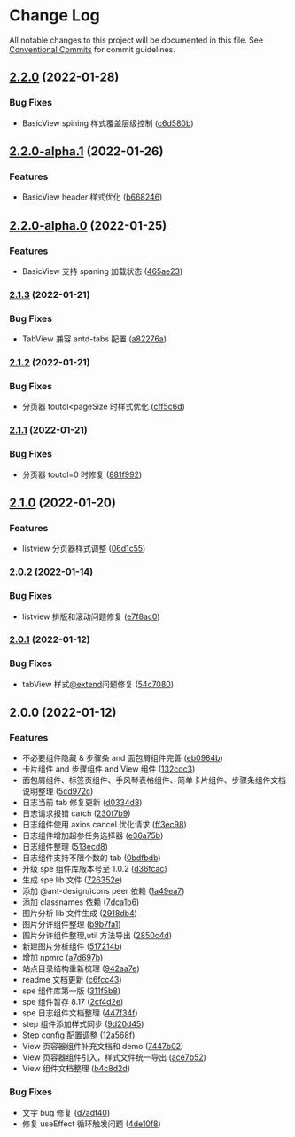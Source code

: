 # Change Log

All notable changes to this project will be documented in this file. See [Conventional Commits](https://conventionalcommits.org) for commit guidelines.

## [2.2.0](https://gitlab.sz.sensetime.com/dcp-fe/dcp-components/compare/@sensetime/pro-spe@2.2.0-alpha.1...@sensetime/pro-spe@2.2.0) (2022-01-28)

### Bug Fixes

- BasicView spining 样式覆盖层级控制 ([c6d580b](https://gitlab.sz.sensetime.com/dcp-fe/dcp-components/commit/c6d580bf6d463a6080ffc609d46983ec07f2987b))

## [2.2.0-alpha.1](https://gitlab.sz.sensetime.com/dcp-fe/dcp-components/compare/@sensetime/pro-spe@2.2.0-alpha.0...@sensetime/pro-spe@2.2.0-alpha.1) (2022-01-26)

### Features

- BasicView header 样式优化 ([b668246](https://gitlab.sz.sensetime.com/dcp-fe/dcp-components/commit/b6682467ed3c7eafbc4564361da9aae68072cef8))

## [2.2.0-alpha.0](https://gitlab.sz.sensetime.com/dcp-fe/dcp-components/compare/@sensetime/pro-spe@2.1.3...@sensetime/pro-spe@2.2.0-alpha.0) (2022-01-25)

### Features

- BasicView 支持 spaning 加载状态 ([465ae23](https://gitlab.sz.sensetime.com/dcp-fe/dcp-components/commit/465ae23f6299ec9316d13bc4d4dfd6f4bf694a32))

### [2.1.3](https://gitlab.sz.sensetime.com/dcp-fe/dcp-components/compare/@sensetime/pro-spe@2.1.2...@sensetime/pro-spe@2.1.3) (2022-01-21)

### Bug Fixes

- TabView 兼容 antd-tabs 配置 ([a82276a](https://gitlab.sz.sensetime.com/dcp-fe/dcp-components/commit/a82276adc29a515de482e06118bee56ec554c2ff))

### [2.1.2](https://gitlab.sz.sensetime.com/dcp-fe/dcp-components/compare/@sensetime/pro-spe@2.1.1...@sensetime/pro-spe@2.1.2) (2022-01-21)

### Bug Fixes

- 分页器 toutol<pageSize 时样式优化 ([cff5c6d](https://gitlab.sz.sensetime.com/dcp-fe/dcp-components/commit/cff5c6d12b33a853c9263aa9d5fb614636189b77))

### [2.1.1](https://gitlab.sz.sensetime.com/dcp-fe/dcp-components/compare/@sensetime/pro-spe@2.1.0...@sensetime/pro-spe@2.1.1) (2022-01-21)

### Bug Fixes

- 分页器 toutol=0 时修复 ([881f992](https://gitlab.sz.sensetime.com/dcp-fe/dcp-components/commit/881f99251b499ab261bbe170a97a64c45f1c190d))

## [2.1.0](https://gitlab.sz.sensetime.com/dcp-fe/dcp-components/compare/@sensetime/pro-spe@2.0.2...@sensetime/pro-spe@2.1.0) (2022-01-20)

### Features

- listview 分页器样式调整 ([06d1c55](https://gitlab.sz.sensetime.com/dcp-fe/dcp-components/commit/06d1c5571601c244349857390f146708ae9cc6a1))

### [2.0.2](https://gitlab.sz.sensetime.com/dcp-fe/dcp-components/compare/@sensetime/pro-spe@2.0.1...@sensetime/pro-spe@2.0.2) (2022-01-14)

### Bug Fixes

- listview 排版和滚动问题修复 ([e7f8ac0](https://gitlab.sz.sensetime.com/dcp-fe/dcp-components/commit/e7f8ac073777313f2d4acf0b52ab9e1421820862))

### [2.0.1](https://gitlab.sz.sensetime.com/dcp-fe/dcp-components/compare/@sensetime/pro-spe@2.0.0...@sensetime/pro-spe@2.0.1) (2022-01-12)

### Bug Fixes

- tabView 样式[@extend](https://gitlab.sz.sensetime.com/extend)问题修复 ([54c7080](https://gitlab.sz.sensetime.com/dcp-fe/dcp-components/commit/54c7080d85cf71d7bab9a494a4d209e38265fc40))

## 2.0.0 (2022-01-12)

### Features

- 不必要组件隐藏 & 步骤条 and 面包屑组件完善 ([eb0984b](https://gitlab.sz.sensetime.com/dcp-fe/dcp-components/commit/eb0984be3d0d1c66f904bcdb1881632616bdfb28))
- 卡片组件 and 步骤组件 and View 组件 ([132cdc3](https://gitlab.sz.sensetime.com/dcp-fe/dcp-components/commit/132cdc303e29b36489108b479e8549c4451bccb3))
- 面包屑组件、标签页组件、手风琴表格组件、简单卡片组件、步骤条组件文档说明整理 ([5cd972c](https://gitlab.sz.sensetime.com/dcp-fe/dcp-components/commit/5cd972cad79487cc61eff4c09336efbacc11bb36))
- 日志当前 tab 修复更新 ([d0334d8](https://gitlab.sz.sensetime.com/dcp-fe/dcp-components/commit/d0334d889ac9ab435ff6516851ca4173b18dda3a))
- 日志请求报错 catch ([230f7b9](https://gitlab.sz.sensetime.com/dcp-fe/dcp-components/commit/230f7b9925b7605f6c6591c5e7a6dc2cf42ace53))
- 日志组件使用 axios cancel 优化请求 ([ff3ec98](https://gitlab.sz.sensetime.com/dcp-fe/dcp-components/commit/ff3ec9828bf3da798cdd8e17d8101934ef977c84))
- 日志组件增加超参任务选择器 ([e36a75b](https://gitlab.sz.sensetime.com/dcp-fe/dcp-components/commit/e36a75bac2785d28655d77d9f36175166ffa4884))
- 日志组件整理 ([513ecd8](https://gitlab.sz.sensetime.com/dcp-fe/dcp-components/commit/513ecd846af4e158665e8bd4aecafe0e83d504c6))
- 日志组件支持不限个数的 tab ([0bdfbdb](https://gitlab.sz.sensetime.com/dcp-fe/dcp-components/commit/0bdfbdb0a25f30e92e215eddca7086b1609f7ea4))
- 升级 spe 组件库版本号至 1.0.2 ([d36fcac](https://gitlab.sz.sensetime.com/dcp-fe/dcp-components/commit/d36fcacfbf8f5fe61ff81534bf1b0b9da9146146))
- 生成 spe lib 文件 ([726352e](https://gitlab.sz.sensetime.com/dcp-fe/dcp-components/commit/726352e8595206e700daafb27454c170ad681f44))
- 添加 @ant-design/icons peer 依赖 ([1a49ea7](https://gitlab.sz.sensetime.com/dcp-fe/dcp-components/commit/1a49ea7ef2a0b25cab1feffbaa65a8b923c97772))
- 添加 classnames 依赖 ([7dca1b6](https://gitlab.sz.sensetime.com/dcp-fe/dcp-components/commit/7dca1b671234eb8d5e3a128a4a624286998c2e9b))
- 图片分析 lib 文件生成 ([2918db4](https://gitlab.sz.sensetime.com/dcp-fe/dcp-components/commit/2918db484318a8601b8d76384c522f478936f288))
- 图片分许组件整理 ([b9b7fa1](https://gitlab.sz.sensetime.com/dcp-fe/dcp-components/commit/b9b7fa17c76f3c45a148f108de2b8c5208cf12ee))
- 图片分许组件整理,util 方法导出 ([2850c4d](https://gitlab.sz.sensetime.com/dcp-fe/dcp-components/commit/2850c4db01eb83b5b9109fdfa295687509c1197a))
- 新建图片分析组件 ([517214b](https://gitlab.sz.sensetime.com/dcp-fe/dcp-components/commit/517214beeea3174615da3570eef88d8947642588))
- 增加 npmrc ([a7d697b](https://gitlab.sz.sensetime.com/dcp-fe/dcp-components/commit/a7d697b6ce15129c556ea3fd783473a8ef8fee3b))
- 站点目录结构重新梳理 ([942aa7e](https://gitlab.sz.sensetime.com/dcp-fe/dcp-components/commit/942aa7ee858a0802a05a5679dc3cb578295e4ab3))
- readme 文档更新 ([c6fcc43](https://gitlab.sz.sensetime.com/dcp-fe/dcp-components/commit/c6fcc432b86e4d703715195174fd5f3a43a4c8ef))
- spe 组件库第一版 ([311f5b8](https://gitlab.sz.sensetime.com/dcp-fe/dcp-components/commit/311f5b87fbf7c45d384d8fe9a02056f73a5dcb13))
- spe 组件暂存 8.17 ([2cf4d2e](https://gitlab.sz.sensetime.com/dcp-fe/dcp-components/commit/2cf4d2e3fb7d3212d5dcd21dfe57091eefd7fc34))
- spe 日志组件文档整理 ([447f34f](https://gitlab.sz.sensetime.com/dcp-fe/dcp-components/commit/447f34f4d189551bca255dc95c88776f0fb516b9))
- step 组件添加样式同步 ([9d20d45](https://gitlab.sz.sensetime.com/dcp-fe/dcp-components/commit/9d20d4590f2e92744875b49c28f01e09a53ae58d))
- Step config 配置调整 ([12a568f](https://gitlab.sz.sensetime.com/dcp-fe/dcp-components/commit/12a568f04d97cba0762ec55250a92ce9910a38af))
- View 页容器组件补充文档和 demo ([7447b02](https://gitlab.sz.sensetime.com/dcp-fe/dcp-components/commit/7447b024c61f07b2b5e2cfdce01bf6721870d9fd))
- View 页容器组件引入，样式文件统一导出 ([ace7b52](https://gitlab.sz.sensetime.com/dcp-fe/dcp-components/commit/ace7b5245dffa90b9d8262d3a686f59e797a6784))
- View 组件文档整理 ([b4c8d2d](https://gitlab.sz.sensetime.com/dcp-fe/dcp-components/commit/b4c8d2d1dad1f74cff9e7736f21b3c27bf2f5ff1))

### Bug Fixes

- 文字 bug 修复 ([d7adf40](https://gitlab.sz.sensetime.com/dcp-fe/dcp-components/commit/d7adf40ed1f9f2d4266519878aa519b38402d0e2))
- 修复 useEffect 循环触发问题 ([4de10f8](https://gitlab.sz.sensetime.com/dcp-fe/dcp-components/commit/4de10f8ed4e989db168a67e0f4ea2fb42e74aa57))
